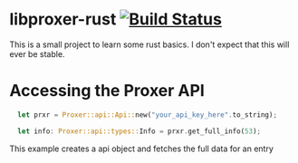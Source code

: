 # libproxer-rust [![Build Status](https://travis-ci.org/cuechan/libproxer-rust.svg?branch=master)](https://travis-ci.org/cuechan/libproxer-rust)
This is a small project to learn some rust basics. I don't expect that this will ever be stable.


# Accessing the Proxer API

```rust
  let prxr = Proxer::api::Api::new("your_api_key_here".to_string);

  let info: Proxer::api::types::Info = prxr.get_full_info(53);
```

This example creates a api object and fetches the full data for an entry
